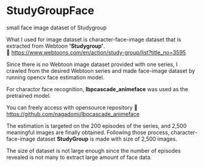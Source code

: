 # StudyGroupFace
small face image dataset of Studygroup

What I used for image dataset is character-face-image dataset that is extracted from Webtoon **'Studygroup'**.  
📖 https://www.webtoons.com/en/action/study-group/list?title_no=3595

Since there is no Webtoon image dataset provided with one series, I crawled from the desired Webtoon series and made face-image dataset by running opencv face estimation model.

For charactor face recognition, **lbpcascade_animeface** was used as the pretrained model.

You can freely access with opensource repository 📔 https://github.com/nagadomi/lbpcascade_animeface  

The estimation is targeted on the 200 episodes of the series, and 2,500 meaningful images are finally obtained.
Following those process, character-face-image dataset **StudyGroup** is made with size of 2,500 images.

The size of dataset is not large enough since the number of episodes revealed is not many to extract large amount of face data.
